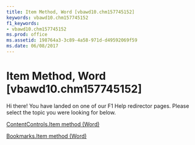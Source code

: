 ```yaml
---
title: Item Method, Word [vbawd10.chm157745152]
keywords: vbawd10.chm157745152
f1_keywords:
- vbawd10.chm157745152
ms.prod: office
ms.assetid: 198764a3-3c89-4a58-971d-d49592069f59
ms.date: 06/08/2017
---
```



# Item Method, Word [vbawd10.chm157745152]

Hi there! You have landed on one of our F1 Help redirector pages. Please select the topic you were looking for below.

[ContentControls.Item method (Word)](http://msdn.microsoft.com/library/7f468e82-e17c-3e98-e452-a214239dcab4%28Office.15%29.aspx)

[Bookmarks.Item method (Word)](http://msdn.microsoft.com/library/95650b7b-fe74-09a4-60a6-a716407e8a34%28Office.15%29.aspx)



